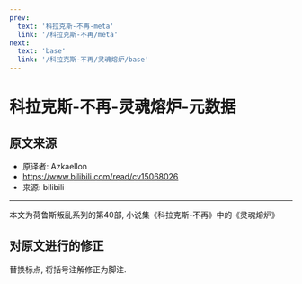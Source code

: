 ```yaml
---
prev:
  text: '科拉克斯-不再-meta'
  link: '/科拉克斯-不再/meta'
next:
  text: 'base'
  link: '/科拉克斯-不再/灵魂熔炉/base'
---
```


# 科拉克斯-不再-灵魂熔炉-元数据

## 原文来源

+ 原译者: Azkaellon
+ <https://www.bilibili.com/read/cv15068026>
+ 来源: bilibili

--------

本文为荷鲁斯叛乱系列的第40部, 小说集《科拉克斯-不再》中的《灵魂熔炉》

## 对原文进行的修正

替换标点, 将括号注解修正为脚注.
